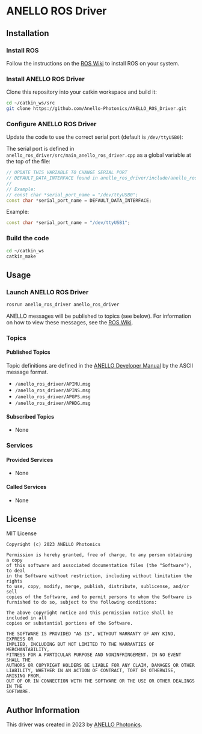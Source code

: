 # ANELLO ROS Driver

## Installation

### Install ROS

Follow the instructions on the [ROS Wiki](http://wiki.ros.org/ROS/Installation) to install ROS on your system.

### Install ANELLO ROS Driver

Clone this repository into your catkin workspace and build it:

```bash
cd ~/catkin_ws/src
git clone https://github.com/Anello-Photonics/ANELLO_ROS_Driver.git
```

### Configure ANELLO ROS Driver

Update the code to use the correct serial port (default is `/dev/ttyUSB0`):

The serial port is defined in `anello_ros_driver/src/main_anello_ros_driver.cpp` as a global variable at the top of the file:

```c++
// UPDATE THIS VARIABLE TO CHANGE SERIAL PORT
// DEFAULT_DATA_INTERFACE found in anello_ros_driver/include/anello_ros_driver/serial_interface.h
//
// Example:
// const char *serial_port_name = "/dev/ttyUSB0";
const char *serial_port_name = DEFAULT_DATA_INTERFACE;
```

Example:

```c++
const char *serial_port_name = "/dev/ttyUSB1";
```

### Build the code

```bash
cd ~/catkin_ws
catkin_make
```

## Usage

### Launch ANELLO ROS Driver

```bash
rosrun anello_ros_driver anello_ros_driver
```

ANELLO messages will be published to topics (see below). For information on how to view these messages, see the [ROS Wiki](http://wiki.ros.org/ROS/Tutorials/UnderstandingTopics).

### Topics

#### Published Topics

Topic definitions are defined in the [ANELLO Developer Manual](https://docs-a1.readthedocs.io/en/latest/) by the ASCII message format.

* `/anello_ros_driver/APIMU.msg`
* `/anello_ros_driver/APINS.msg`
* `/anello_ros_driver/APGPS.msg`
* `/anello_ros_driver/APHDG.msg`

#### Subscribed Topics

* None

### Services

#### Provided Services

* None

#### Called Services

* None

## License

MIT License

```text
Copyright (c) 2023 ANELLO Photonics

Permission is hereby granted, free of charge, to any person obtaining a copy
of this software and associated documentation files (the "Software"), to deal
in the Software without restriction, including without limitation the rights
to use, copy, modify, merge, publish, distribute, sublicense, and/or sell
copies of the Software, and to permit persons to whom the Software is
furnished to do so, subject to the following conditions:

The above copyright notice and this permission notice shall be included in all
copies or substantial portions of the Software.

THE SOFTWARE IS PROVIDED "AS IS", WITHOUT WARRANTY OF ANY KIND, EXPRESS OR
IMPLIED, INCLUDING BUT NOT LIMITED TO THE WARRANTIES OF MERCHANTABILITY,
FITNESS FOR A PARTICULAR PURPOSE AND NONINFRINGEMENT. IN NO EVENT SHALL THE
AUTHORS OR COPYRIGHT HOLDERS BE LIABLE FOR ANY CLAIM, DAMAGES OR OTHER
LIABILITY, WHETHER IN AN ACTION OF CONTRACT, TORT OR OTHERWISE, ARISING FROM,
OUT OF OR IN CONNECTION WITH THE SOFTWARE OR THE USE OR OTHER DEALINGS IN THE
SOFTWARE.

```

## Author Information

This driver was created in 2023 by [ANELLO Photonics](https://www.anellophotonics.com/).
